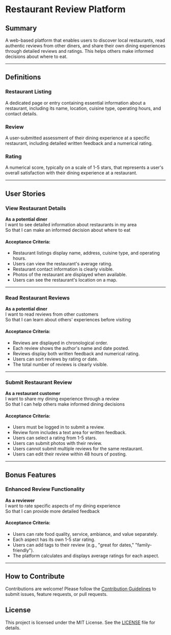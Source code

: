 # Restaurant Review Platform

## Summary
A web-based platform that enables users to discover local restaurants, read authentic reviews from other diners, and share their own dining experiences through detailed reviews and ratings. This helps others make informed decisions about where to eat.

---

## Definitions

### Restaurant Listing
A dedicated page or entry containing essential information about a restaurant, including its name, location, cuisine type, operating hours, and contact details.

### Review
A user-submitted assessment of their dining experience at a specific restaurant, including detailed written feedback and a numerical rating.

### Rating
A numerical score, typically on a scale of 1-5 stars, that represents a user's overall satisfaction with their dining experience at a restaurant.

---

## User Stories

### View Restaurant Details
**As a potential diner**  
I want to see detailed information about restaurants in my area  
So that I can make an informed decision about where to eat  

#### Acceptance Criteria:
- Restaurant listings display name, address, cuisine type, and operating hours.
- Users can view the restaurant's average rating.
- Restaurant contact information is clearly visible.
- Photos of the restaurant are displayed when available.
- Users can see the restaurant's location on a map.

---

### Read Restaurant Reviews
**As a potential diner**  
I want to read reviews from other customers  
So that I can learn about others' experiences before visiting  

#### Acceptance Criteria:
- Reviews are displayed in chronological order.
- Each review shows the author's name and date posted.
- Reviews display both written feedback and numerical rating.
- Users can sort reviews by rating or date.
- The total number of reviews is clearly visible.

---

### Submit Restaurant Review
**As a restaurant customer**  
I want to share my dining experience through a review  
So that I can help others make informed dining decisions  

#### Acceptance Criteria:
- Users must be logged in to submit a review.
- Review form includes a text area for written feedback.
- Users can select a rating from 1-5 stars.
- Users can submit photos with their review.
- Users cannot submit multiple reviews for the same restaurant.
- Users can edit their review within 48 hours of posting.

---

## Bonus Features

### Enhanced Review Functionality
**As a reviewer**  
I want to rate specific aspects of my dining experience  
So that I can provide more detailed feedback  

#### Acceptance Criteria:
- Users can rate food quality, service, ambiance, and value separately.
- Each aspect has its own 1-5 star rating.
- Users can add tags to their review (e.g., "great for dates," "family-friendly").
- The platform calculates and displays average ratings for each aspect.

---

## How to Contribute
Contributions are welcome! Please follow the [Contribution Guidelines](CONTRIBUTING.md) to submit issues, feature requests, or pull requests.

## License
This project is licensed under the MIT License. See the [LICENSE](LICENSE) file for details.
